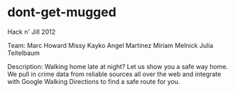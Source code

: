 dont-get-mugged
===============

Hack n' Jill 2012

Team:
Marc Howard
Missy Kayko
Angel Martinez
Miriam Melnick
Julia Teitelbaum

Description:
Walking home late at night?
Let us show you a safe way home. We pull in crime data from reliable sources all over the web and integrate with Google Walking Directions to find a safe route for you.